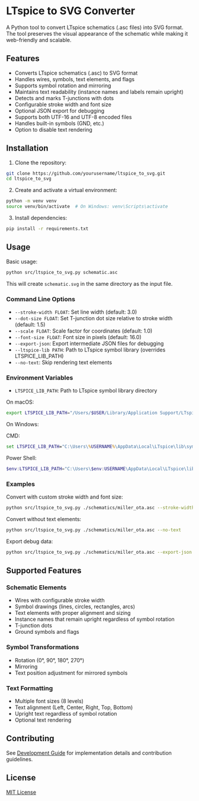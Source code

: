 # LTspice to SVG Converter

A Python tool to convert LTspice schematics (.asc files) into SVG format. The tool preserves the visual appearance of the schematic while making it web-friendly and scalable.

## Features

- Converts LTspice schematics (.asc) to SVG format
- Handles wires, symbols, text elements, and flags
- Supports symbol rotation and mirroring
- Maintains text readability (instance names and labels remain upright)
- Detects and marks T-junctions with dots
- Configurable stroke width and font size
- Optional JSON export for debugging
- Supports both UTF-16 and UTF-8 encoded files
- Handles built-in symbols (GND, etc.)
- Option to disable text rendering

## Installation

1. Clone the repository:
```bash
git clone https://github.com/yourusername/ltspice_to_svg.git
cd ltspice_to_svg
```

2. Create and activate a virtual environment:
```bash
python -m venv venv
source venv/bin/activate  # On Windows: venv\Scripts\activate
```

3. Install dependencies:
```bash
pip install -r requirements.txt
```

## Usage

Basic usage:
```bash
python src/ltspice_to_svg.py schematic.asc
```

This will create `schematic.svg` in the same directory as the input file.

### Command Line Options

- `--stroke-width FLOAT`: Set line width (default: 3.0)
- `--dot-size FLOAT`: Set T-junction dot size relative to stroke width (default: 1.5)
- `--scale FLOAT`: Scale factor for coordinates (default: 1.0)
- `--font-size FLOAT`: Font size in pixels (default: 16.0)
- `--export-json`: Export intermediate JSON files for debugging
- `--ltspice-lib PATH`: Path to LTspice symbol library (overrides LTSPICE_LIB_PATH)
- `--no-text`: Skip rendering text elements

### Environment Variables

- `LTSPICE_LIB_PATH`: Path to LTspice symbol library directory

On macOS:
```bash
export LTSPICE_LIB_PATH="/Users/$USER/Library/Application Support/LTspice/lib/sym"
```

On Windows:

CMD:
```cmd
set LTSPICE_LIB_PATH="C:\Users\%USERNAME%\AppData\Local\LTspice\lib\sym"
```
Power Shell:
```powershell
$env:LTSPICE_LIB_PATH="C:\Users\$env:USERNAME\AppData\Local\LTspice\lib\sym"
```

### Examples

Convert with custom stroke width and font size:
```bash
python src/ltspice_to_svg.py ./schematics/miller_ota.asc --stroke-width 2.0 --font-size 20.0
```

Convert without text elements:
```bash
python src/ltspice_to_svg.py ./schematics/miller_ota.asc --no-text
```

Export debug data:
```bash
python src/ltspice_to_svg.py ./schematics/miller_ota.asc --export-json
```

## Supported Features

### Schematic Elements
- Wires with configurable stroke width
- Symbol drawings (lines, circles, rectangles, arcs)
- Text elements with proper alignment and sizing
- Instance names that remain upright regardless of symbol rotation
- T-junction dots
- Ground symbols and flags

### Symbol Transformations
- Rotation (0°, 90°, 180°, 270°)
- Mirroring
- Text position adjustment for mirrored symbols

### Text Formatting
- Multiple font sizes (8 levels)
- Text alignment (Left, Center, Right, Top, Bottom)
- Upright text regardless of symbol rotation
- Optional text rendering

## Contributing

See [Development Guide](doc/development.md) for implementation details and contribution guidelines.

## License

[MIT License](LICENSE)
